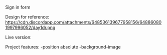 
Sign in form

Design for reference: https://cdn.discordapp.com/attachments/648536139677958156/648860801997996052/day1dr.png 


Live version: 

Project features:
-position absolute
-background-image